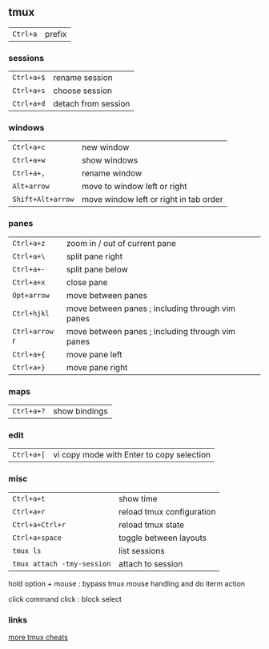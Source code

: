 ## tmux

|          |        |
| --       | --     |
| `Ctrl+a` | prefix |

### sessions

|            |                     |
| --         | --                  |
| `Ctrl+a+$` | rename session      |
| `Ctrl+a+s` | choose session      |
| `Ctrl+a+d` | detach from session |

### windows

|                   |                                        |
| --                | --                                     |
| `Ctrl+a+c`        | new window                             |
| `Ctrl+a+w`        | show windows                           |
| `Ctrl+a+,`        | rename window                          |
| `Alt+arrow`       | move to window left or right           |
| `Shift+Alt+arrow` | move window left or right in tab order |

### panes

|                |                                                  |
| --             | --                                               |
| `Ctrl+a+z`     | zoom in / out of current pane                    |
| `Ctrl+a+\`     | split pane right                                 |
| `Ctrl+a+-`     | split pane below                                 |
| `Ctrl+a+x`     | close pane                                       |
| `Opt+arrow`    | move between panes                               |
| `Ctrl+hjkl`    | move between panes ; including through vim panes |
| `Ctrl+arrow` r | move between panes ; including through vim panes |
| `Ctrl+a+{`     | move pane left                                   |
| `Ctrl+a+}`     | move pane right                                  |

### maps

|            |               |
| --         | --            |
| `Ctrl+a+?` | show bindings |

### edit

|            |                                           |
| --         | --                                        |
| `Ctrl+a+[` | vi copy mode with Enter to copy selection |

### misc

|                            |                           |
| --                         | --                        |
| `Ctrl+a+t`                 | show time                 |
| `Ctrl+a+r`                 | reload tmux configuration |
| `Ctrl+a+Ctrl+r`            | reload tmux state         |
| `Ctrl+a+space`             | toggle between layouts    |
| `tmux ls`                  | list sessions             |
| `tmux attach -tmy-session` | attach to session         |

hold option + mouse
: bypass tmux mouse handling and do iterm action

click command click
: block select

### links

[more tmux cheats](https://tmuxcheatsheet.com/)

